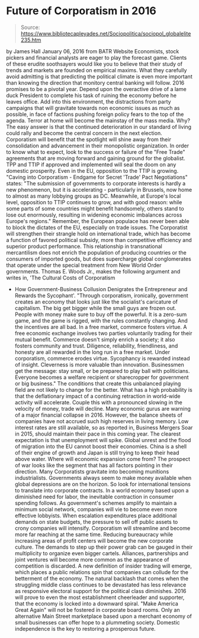 # Future of Corporatism in 2016

> Source: https://www.bibliotecapleyades.net/Sociopolitica/sociopol_globalelite235.htm

by James Hall
January 06, 2016
from
BATR Website
Economists,
stock pickers and financial analysts are eager to play the
forecast game.
Clients of these erudite soothsayers would like
you to believe that their study of trends and markets are
founded on empirical maxims. What they carefully avoid admitting
is that predicting the political climate is even more important
than knowing the direction that monitory central banking will
follow. 2016 promises to be a pivotal year.
Depend upon the
overactive drive of a lame duck President to complete his task
of ruining the economy before he leaves office.
Add into this
environment, the distractions from party campaigns that will
gravitate towards non economic issues as much as possible, in
face of factions pushing foreign policy fears to the top of the
agenda.
Terror at home will become the mainstay of
the mass
media.
Why? The easy answer is that the continued deterioration
in our standard of living could rally and become the central
concern in the next election.
Corporatism
will benefit that the spotlight will shine away from their
consolidation and advancement in their monopolistic
organization. In order to know what to expect, look to the
success or failure of the "Free Trade" agreements that are
moving forward and gaining ground for the globalist.
TPP
and
TTIP if approved and implemented will seal the doom on any
domestic prosperity.
Even in the EU, opposition to the TTIP is
growing.
"Caving
into Corporatism - Endgame for Secret 'Trade' Pact
Negotiations" states:
"The
submission of governments to corporate interests is hardly a new
phenomenon, but it is accelerating - particularly in Brussels,
now home to almost as many lobbying groups as DC.
Meanwhile, at
Europe's local level, opposition to TTIP continues to grow, and
with good reason: while some parts of some countries might
benefit handsomely, others stand to lose out enormously,
resulting in widening economic imbalances across Europe's
regions."
Remember, the European populace has never been
able to block the dictates of the EU, especially on trade
issues.
The
Corporatist will strengthen their strangle hold on international
trade, which has become a function of favored political subsidy,
more than competitive efficiency and superior product
performance.
This
relationship in transnational mercantilism does not enrich the
population of producing countries or the consumers of imported
goods, but does supercharge global conglomerates that operate
under the special treatment from
New World Order governments.
Thomas E.
Woods Jr., makes the following argument and writes in, 'The Cultural Costs of Corporatism
- How Government-Business
Collusion Denigrates the Entrepreneur and Rewards the Sycophant'.
"Through
corporatism, ironically, government creates an economy that
looks just like the socialist's caricature of capitalism.
The
big get bigger while the small guys are frozen out. People with
money make sure to buy off the powerful. It is a zero-sum game,
and the game is rigged, with the rules constantly changing. And
the incentives are all bad.
In a free
market, commerce fosters virtue. A free economic exchange
involves two parties voluntarily trading for their mutual
benefit. Commerce doesn't simply enrich a society; it also
fosters community and trust. Diligence, reliability,
friendliness, and honesty are all rewarded in the long run in a
free market.
Under corporatism, commerce
erodes virtue. Sycophancy is rewarded instead of insight.
Cleverness is more valuable than innovation. Businessmen get
the message: stay small, or be prepared to play ball with
politicians.
Everyone becomes a welfare
recipient or sharecropper for government or big business."
The
conditions that create this unbalanced playing field are not
likely to change for the better.
What has a high probability is
that the deflationary impact of a continuing retraction in
world-wide activity will accelerate. Couple this with a
pronounced slowing in the velocity of money, trade will decline.
Many economic gurus are warning of
a major
financial collapse in 2016. However, the balance sheets of
companies have not accrued such high reserves in living memory.
Low interest rates are still available, so as reported in,
Business
Mergers Soar in 2015, should maintain their pace in this
coming year.
The clearest
expectation is that unemployment will spike. Global unrest and
the flood of migration into the EU cannot boost their economies.
China is a shell of their engine of growth and Japan is still
trying to keep their head above water.
Where will economic
expansion come from?
The prospect
of war looks like the segment that has all factors pointing in
their direction. Many Corporatists gravitate into becoming
munitions industrialists. Governments always seem to make money
available when global depressions are on the horizon.
So look for
international tensions to translate into corporate contracts. In
a world economy based upon a diminished need for labor, the
inevitable contraction in consumer spending follows.
As
government's schemes amplify to maintain a minimum social
network, companies will vie to become even more effective
lobbyists. When escalation expenditures place additional demands
on state budgets, the pressure to sell off public assets to
crony companies will intensify.
Corporatism
will streamline and become more far reaching at the same time.
Reducing bureaucracy while increasing areas of profit centers
will become the new corporate culture.
The demands to step up
their power grab can be gauged in their multiplicity to organize
even bigger cartels.
Alliances,
partnerships and joint ventures will become more common as the
appearance of competition is discarded. A new definition of
insider trading will emerge, which places a public relations
spin that companies can collude for the betterment of the
economy.
The natural
backlash that comes when the struggling middle class continues
to be devastated has less relevance as responsive electoral
support for the political class diminishes.
2016 will prove to
even the most establishment cheerleader and supporter, that the
economy is locked into a downward spiral.
"Make America
Great Again" will not be fostered in corporate board rooms. Only
an alternative Main Street marketplace based upon a merchant
economy of small businesses can offer hope to a plummeting
society.
Domestic independence is the key to restoring a
prosperous future.
